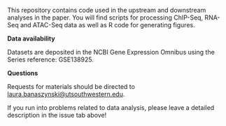 This repository contains code used in the upstream and downstream analyses in the paper. You will find scripts for processing ChIP-Seq, RNA-Seq and ATAC-Seq data as well as R code for generating figures.

**Data availability**

Datasets are deposited in the NCBI Gene Expression Omnibus using the Series reference: GSE138925.

**Questions**

Requests for materials should be directed to laura.banaszynski@utsouthwestern.edu.

If you run into problems related to data analysis, please leave a detailed description in the issue tab above!
